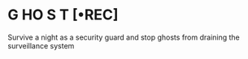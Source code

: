 # G HO S T [•REC]
Survive a night as a security guard and stop ghosts from draining the surveillance system

